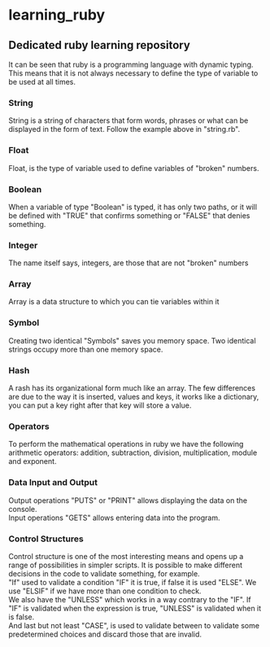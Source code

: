 # learning_ruby
## Dedicated ruby learning repository

It can be seen that ruby is a programming language with dynamic typing. This means that it is not always necessary to define the type of variable to be used at all times.

### String  
String is a string of characters that form words, phrases or what can be displayed in the form of text. Follow the example above in "string.rb".

### Float  
Float, is the type of variable used to define variables of "broken" numbers.

### Boolean
When a variable of type "Boolean" is typed, it has only two paths, or it will be defined with "TRUE" that confirms something or "FALSE" that denies something.

### Integer  
The name itself says, integers, are those that are not "broken" numbers

### Array
Array is a data structure to which you can tie variables within it

### Symbol
Creating two identical "Symbols" saves you memory space. Two identical strings occupy more than one memory space.

### Hash
A rash has its organizational form much like an array. The few differences are due to the way it is inserted, values and keys, it works like a dictionary, you can put a key right after that key will store a value.

### Operators
To perform the mathematical operations in ruby we have the following arithmetic operators: addition, subtraction, division, multiplication, module and exponent.

### Data Input and Output
Output operations "PUTS" or "PRINT" allows displaying the data on the console.  
Input operations "GETS" allows entering data into the program.

### Control Structures   
Control structure is one of the most interesting means and opens up a range of possibilities in simpler scripts. It is possible to make different decisions in the code to validate something, for example.  
"If" used to validate a condition "IF" it is true, if false it is used "ELSE".
We use "ELSIF" if we have more than one condition to check.  
We also have the "UNLESS" which works in a way contrary to the "IF". If "IF" is validated when the expression is true, "UNLESS" is validated when it is false.  
And last but not least "CASE", is used to validate between to validate some predetermined choices and discard those that are invalid.
